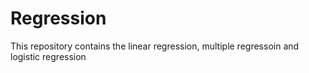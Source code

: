 # Regression
This repository contains the linear regression, multiple regressoin and logistic regression
